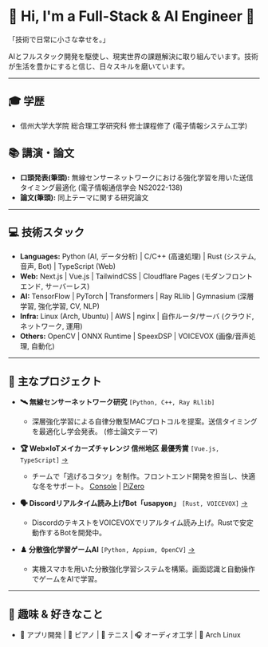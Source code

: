 # 👋 Hi, I'm a Full-Stack & AI Engineer 🚀

「技術で日常に小さな幸せを。」

AIとフルスタック開発を駆使し、現実世界の課題解決に取り組んでいます。技術が生活を豊かにすると信じ、日々スキルを磨いています。

---

## 🎓 学歴
- 信州大学大学院 総合理工学研究科 修士課程修了 (電子情報システム工学)

## 📚 講演・論文
- **口頭発表(筆頭):** 無線センサーネットワークにおける強化学習を用いた送信タイミング最適化 (電子情報通信学会 NS2022-138)
- **論文(筆頭):** 同上テーマに関する研究論文

---

## 💻 技術スタック
- **Languages:** Python (AI, データ分析) | C/C++ (高速処理) | Rust (システム, 音声, Bot) | TypeScript (Web)
- **Web:** Next.js | Vue.js | TailwindCSS | Cloudflare Pages (モダンフロントエンド, サーバーレス)
- **AI:** TensorFlow | PyTorch | Transformers | Ray RLlib | Gymnasium (深層学習, 強化学習, CV, NLP)
- **Infra:** Linux (Arch, Ubuntu) | AWS | nginx | 自作ルータ/サーバ (クラウド, ネットワーク, 運用)
- **Others:** OpenCV | ONNX Runtime | SpeexDSP | VOICEVOX (画像/音声処理, 自動化)

---

## 🚀 主なプロジェクト
- **🛰️ 無線センサーネットワーク研究** `[Python, C++, Ray RLlib]`
  - 深層強化学習による自律分散型MACプロトコルを提案。送信タイミングを最適化し学会発表。
  (修士論文テーマ)

- **🏆 Web×IoTメイカーズチャレンジ 信州地区 最優秀賞** `[Vue.js, TypeScript]` [→](https://webiotmakers.github.io/2021/shinshu/)
  - チームで「逃げるコタツ」を制作。フロントエンド開発を担当し、快適な冬をサポート。
  [Console](https://github.com/escaping-kotatsu/escaping-kotatsu-console) | [PiZero](https://github.com/escaping-kotatsu/escaping-kotatsu-pizero)

- **🗣️ Discordリアルタイム読み上げBot「usapyon」** `[Rust, VOICEVOX]` [→](https://github.com/dasokuu/usapyon/tree/ikeda)
  - DiscordのテキストをVOICEVOXでリアルタイム読み上げ。Rustで安定動作するBotを開発中。

- **♟️ 分散強化学習ゲームAI** `[Python, Appium, OpenCV]` [→](https://github.com/kuuchan-code/AnimalTower-RL)
  - 実機スマホを用いた分散強化学習システムを構築。画面認識と自動操作でゲームをAIで学習。

---

## 🎯 趣味 & 好きなこと
- 📱 アプリ開発 | 🎹 ピアノ | 🎾 テニス | 🎧 オーディオ工学 | 🐧 Arch Linux
